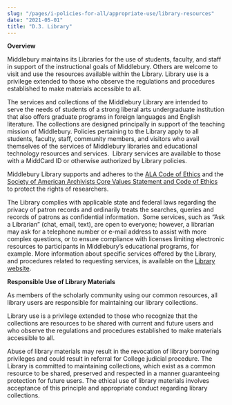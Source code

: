 ```yaml
---
slug: "/pages/i-policies-for-all/appropriate-use/library-resources"
date: "2021-05-01"
title: "D.3. Library"
---
```


**Overview**

Middlebury maintains its Libraries for the use of students, faculty, and staff in support of the instructional goals of Middlebury. Others are welcome to visit and use the resources available within the Library. Library use is a privilege extended to those who observe the regulations and procedures established to make materials accessible to all.

The services and collections of the Middlebury Library are intended to serve the needs of students of a strong liberal arts undergraduate institution that also offers graduate programs in foreign languages and English literature. The collections are designed principally in support of the teaching mission of Middlebury. Policies pertaining to the Library apply to all students, faculty, staff, community members, and visitors who avail themselves of the services of Middlebury libraries and educational technology resources and services.  Library services are available to those with a MiddCard ID or otherwise authorized by Library policies.

Middlebury Library supports and adheres to the [ALA Code of Ethics](https://www.ala.org/advocacy/proethics/codeofethics/codeethics) and the [Society of American Archivists Core Values Statement and Code of Ethics](https://www2.archivists.org/statements/saa-core-values-statement-and-code-of-ethics) to protect the rights of researchers.

The Library complies with applicable state and federal laws regarding the privacy of patron records and ordinarily treats the searches, queries and records of patrons as confidential information.  Some services, such as “Ask a Librarian” (chat, email, text), are open to everyone; however, a librarian may ask for a telephone number or e-mail address to assist with more complex questions, or to ensure compliance with licenses limiting electronic resources to participants in Middlebury’s educational programs, for example. More information about specific services offered by the Library, and procedures related to requesting services, is available on the [Library website](https://www.middlebury.edu/library/about).

**Responsible Use of Library Materials**

As members of the scholarly community using our common resources, all library users are responsible for maintaining our library collections.

Library use is a privilege extended to those who recognize that the collections are resources to be shared with current and future users and who observe the regulations and procedures established to make materials accessible to all.

Abuse of library materials may result in the revocation of library borrowing privileges and could result in referral for College judicial procedure. The Library is committed to maintaining collections, which exist as a common resource to be shared, preserved and respected in a manner guaranteeing protection for future users. The ethical use of library materials involves acceptance of this principle and appropriate conduct regarding library collections.
